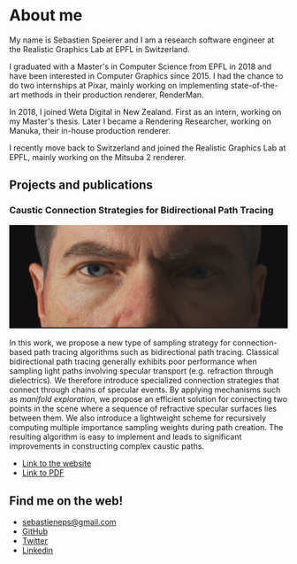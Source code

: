 # About me

My name is Sebastien Speierer and I am a research software engineer at the Realistic Graphics Lab at EPFL in Switzerland.

I graduated with a Master's in Computer Science from EPFL in 2018 and have been interested in Computer Graphics since 2015. I had the chance to do two internships at Pixar, mainly working on implementing state-of-the-art methods in their production renderer, RenderMan.

In 2018, I joined Weta Digital in New Zealand. First as an intern, working on my Master's thesis. Later I became a Rendering Researcher, working on Manuka, their in-house production renderer.

I recently move back to Switzerland and joined the Realistic Graphics Lab at EPFL, mainly working on the Mitsuba 2 renderer.

## Projects and publications

### Caustic Connection Strategies for Bidirectional Path Tracing

![paper tease](/resources/images/caustic_paper_teaser.png)

In this work, we propose a new type of sampling strategy for connection-based path tracing algorithms such as bidirectional path tracing. Classical bidirectional path tracing generally exhibits poor performance when sampling light paths involving specular transport (e.g. refraction through dielectrics). We therefore introduce specialized connection strategies that connect through chains of specular events. By applying mechanisms such as *manifold exploration*, we propose an efficient solution for connecting two points in the scene where a sequence of refractive specular surfaces lies between them. We also introduce a lightweight scheme for recursively computing multiple importance sampling weights during path creation. The resulting algorithm is easy to implement and leads to significant improvements in constructing complex caustic paths.

- [Link to the website](https://graphics.pixar.com/library/CausticConnections/)
- [Link to PDF](https://graphics.pixar.com/library/CausticConnections/paper.pdf)

## Find me on the web!

- sebastieneps@gmail.com
- [GitHub](https://github.com/Speierers)
- [Twitter](https://twitter.com/seb_spe)
- [Linkedin](https://www.linkedin.com/in/sebastien-speierer-58a602a6/)


